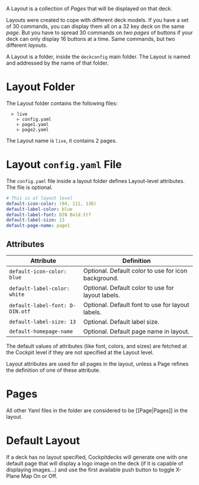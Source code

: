 A Layout is a collection of *Pages* that will be displayed on that deck.

Layouts were created to cope with different deck models. If you have a set of 30 commands, you can display them all on a 32 key deck on the same *page*. But you have to spread 30 commands on *two pages* of buttons if your deck can only display 16 buttons at a time. Same commands, but two different *layouts*.

A Layout is a folder, inside the `deckconfig` main folder. The Layout is named and addressed by the name of that folder.

# Layout Folder

The Layout folder contains the following files:

```
  ⊢ live
    ⊢ config.yaml
    ⊢ page1.yaml
    ⊢ page2.yaml
```

The Layout name is `live`, it contains 2 pages.

# Layout `config.yaml` File

The `config.yaml` file inside a layout folder defines Layout-level attributes. The file is optional.

```yaml
# This is at layout level
default-icon-color: (94, 111, 130)
default-label-color: blue
default-label-font: DIN Bold.ttf
default-label-size: 13
default-page-name: page1
```

## Attributes

| Attribute                       | Definition                                          |
| ------------------------------- | --------------------------------------------------- |
| `default-icon-color: blue`      | Optional. Default color to use for icon background. |
| `default-label-color: white`    | Optional. Default color to use for layout labels.   |
| `default-label-font: D-DIN.otf` | Optional. Default font to use for layout labels.    |
| `default-label-size: 13`        | Optional. Default label size.                       |
| `default-homepage-name`         | Optional. Default page name in layout.              |

The default values of attributes (like font, colors, and sizes) are fetched at the Cockpit level if they are not specified at the Layout level.

Layout attributes are used for all pages in the layout, unless a Page refines the definition of one of these attribute.

# Pages

All other Yaml files in the folder are considered to be [[Page|Pages]] in the layout.

# Default Layout

If a deck has no layout specified, Cockpitdecks will generate one with one default page that will display a logo image on the deck (if it is capable of displaying images...) and use the first available push button to toggle X-Plane Map On or Off.
